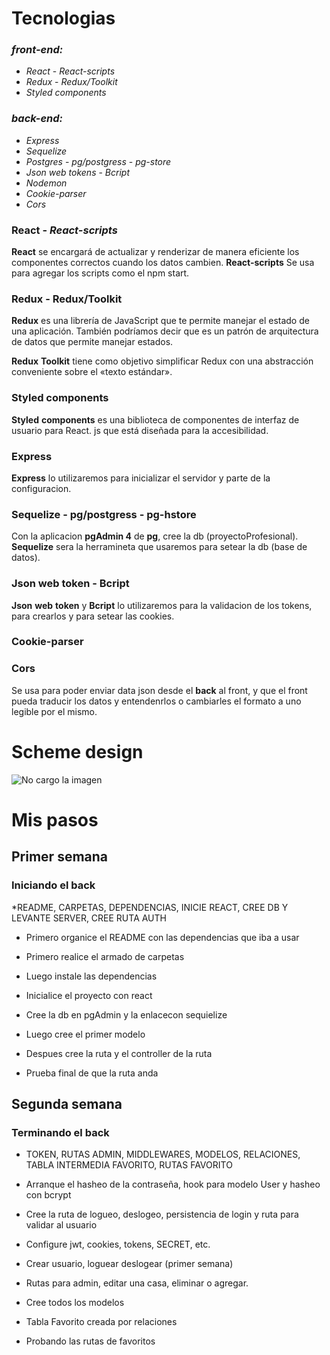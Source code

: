 # **Tecnologias**

### *front-end:*

- *React* - *React-scripts*
- *Redux* - *Redux/Toolkit*
- *Styled components*

### *back-end:*

- *Express* 
- *Sequelize* 
- *Postgres* - *pg/postgress* - *pg-store*
- *Json web tokens* - *Bcript*
- *Nodemon*
- *Cookie-parser*
- *Cors*


### **React** - *React-scripts*

**React** se encargará de actualizar y renderizar de manera eficiente los componentes correctos cuando los datos cambien.
**React-scripts** Se usa para agregar los scripts como el npm start.

### **Redux - Redux/Toolkit**

**Redux** es una librería de JavaScript que te permite manejar el estado de una aplicación. También podríamos decir que es un patrón de arquitectura de datos que permite manejar estados.

**Redux** **Toolkit** tiene como objetivo simplificar Redux con una abstracción conveniente sobre el «texto estándar».

### **Styled** **components**

**Styled** **components** es una biblioteca de componentes de interfaz de usuario para React. js que está diseñada para la accesibilidad.

### **Express**

**Express** lo utilizaremos para inicializar el servidor y parte de la configuracion.

### **Sequelize** - **pg/postgress** - **pg-hstore**

Con la aplicacion **pgAdmin 4** de **pg**, cree la db (proyectoProfesional). **Sequelize** sera la herramineta que usaremos para setear la db (base de datos).

### **Json web token** - **Bcript** 

**Json** **web** **token** y **Bcript** lo utilizaremos para la validacion de los tokens, para crearlos y para setear las cookies.

### **Cookie-parser**

### **Cors**

Se usa para poder enviar data json desde el **back** al front, y que el front pueda traducir los datos y entendenrlos o cambiarles el formato a uno legible por el mismo.

# **Scheme design**

![No cargo la imagen](https://i.pinimg.com/564x/c7/07/b3/c707b3d1acab736c3c72df8539ba9e23.jpg)

# **Mis pasos**

## **Primer semana**
### Iniciando el back

*README, CARPETAS, DEPENDENCIAS, INICIE REACT, CREE DB Y LEVANTE SERVER, CREE RUTA AUTH

* Primero organice el README con las dependencias que iba a usar

* Primero realice el armado de carpetas

* Luego instale las dependencias

* Inicialice el proyecto con react

* Cree la db en pgAdmin y la enlacecon sequielize

* Luego cree el primer modelo

* Despues cree la ruta y el controller de la ruta

* Prueba final de que la ruta anda

## **Segunda semana**
### Terminando el back

* TOKEN, RUTAS ADMIN, MIDDLEWARES, MODELOS, RELACIONES, TABLA INTERMEDIA FAVORITO, RUTAS FAVORITO

* Arranque el hasheo de la contraseña, hook para modelo User y hasheo con bcrypt

* Cree la ruta de logueo, deslogeo, persistencia de login y ruta para validar al usuario

* Configure jwt, cookies, tokens, SECRET, etc.

* Crear usuario, loguear deslogear (primer semana)

* Rutas para admin, editar una casa, eliminar o agregar.

* Cree todos los modelos

* Tabla Favorito creada por relaciones

* Probando las rutas de favoritos